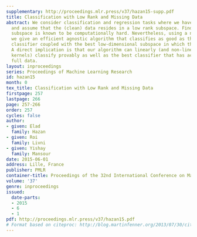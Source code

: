 ```yaml
---
supplementary: http://proceedings.mlr.press/v37/hazan15-supp.pdf
title: Classification with Low Rank and Missing Data
abstract: We consider classification and regression tasks where we have missing data
  and assume that the (clean) data resides in a low rank subspace. Finding a hidden
  subspace is known to be computationally hard. Nevertheless, using a non-proper formulation
  we give an efficient agnostic algorithm that classifies as good as the best linear
  classifier coupled with the best low-dimensional subspace in which the data resides.
  A direct implication is that our algorithm can linearly (and non-linearly through
  kernels) classify provably as well as the best classifier that has access to the
  full data.
layout: inproceedings
series: Proceedings of Machine Learning Research
id: hazan15
month: 0
tex_title: Classification with Low Rank and Missing Data
firstpage: 257
lastpage: 266
page: 257-266
order: 257
cycles: false
author:
- given: Elad
  family: Hazan
- given: Roi
  family: Livni
- given: Yishay
  family: Mansour
date: 2015-06-01
address: Lille, France
publisher: PMLR
container-title: Proceedings of the 32nd International Conference on Machine Learning
volume: '37'
genre: inproceedings
issued:
  date-parts:
  - 2015
  - 6
  - 1
pdf: http://proceedings.mlr.press/v37/hazan15.pdf
# Format based on citeproc: http://blog.martinfenner.org/2013/07/30/citeproc-yaml-for-bibliographies/
---
```

